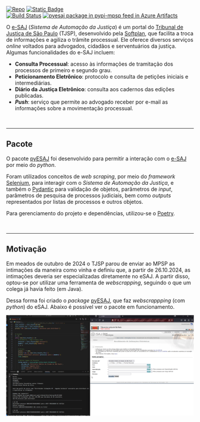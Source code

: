 [![Repo](https://img.shields.io/badge/Azure%20DevOps-repo-blue?logo=azuredevops&logoColor=f5f5f5)](https://dev.azure.com/mpsp/Informa%C3%A7%C3%B5es%20Estat%C3%ADsticas/_git/pyesaj)
[![Static Badge](https://img.shields.io/badge/wiki-docs-blue?logo=googledocs&logoColor=f5f5f5)](https://dev.azure.com/mpsp/Informa%C3%A7%C3%B5es%20Estat%C3%ADsticas/_wiki/wikis/pyESAJ/)<br>
[![Build Status](https://dev.azure.com/mpsp/Informa%C3%A7%C3%B5es%20Estat%C3%ADsticas/_apis/build/status%2Fpyesaj?branchName=main)](https://dev.azure.com/mpsp/Informa%C3%A7%C3%B5es%20Estat%C3%ADsticas/_build/latest?definitionId=327&branchName=main)
[![pyesaj package in pypi-mpsp feed in Azure Artifacts](https://feeds.dev.azure.com/mpsp/de4b2970-511a-4469-8c44-0c3650fa5a34/_apis/public/Packaging/Feeds/pypi-mpsp/Packages/43d10b20-b00a-431e-a095-024a81da637c/Badge)](https://dev.azure.com/mpsp/Informa%C3%A7%C3%B5es%20Estat%C3%ADsticas/_artifacts/feed/pypi-mpsp/PyPI/pyesaj?preferRelease=true)

O [e-SAJ](https://esaj.tjsp.jus.br/) (_Sistema de Automação da Justiça_) é um portal
do [Tribunal de Justiça de São Paulo](https://www.tjsp.jus.br/) (TJSP), desenvolvido
pela [Softplan](https://www.softplan.com.br/), que facilita a troca de informações e agiliza o trâmite processual. Ele
oferece diversos serviços _online_ voltados para advogados, cidadãos e serventuários da justiça. Algumas funcionalidades
do e-SAJ incluem:

- **Consulta Processual**: acesso às informações de tramitação dos processos de primeiro e segundo grau.
- **Peticionamento Eletrônico**: protocolo e consulta de petições iniciais e intermediárias.
- **Diário da Justiça Eletrônico**: consulta aos cadernos das edições publicadas.
- **_Push_**: serviço que permite ao advogado receber por e-mail as informações sobre a movimentação processual.

<br>

---

## Pacote

O pacote [pyESAJ](https://dev.azure.com/mpsp/Informa%C3%A7%C3%B5es%20Estat%C3%ADsticas/_git/pyesaj) foi desenvolvido para permitir a interação com
o [e-SAJ](https://esaj.tjsp.jus.br/) por meio
do _python_.

Foram utilizados conceitos de _web scraping_, por meio do _framework_ [Selenium](https://www.selenium.dev/), para interagir com o _Sistema de Automação da Justiça_, e também o [Pydantic](https://docs.pydantic.dev/latest/) para validação de objetos, parâmetros de _input_, parâmetros de pesquisa de processos judiciais, bem como _outputs_ representados por listas de processos e outros objetos.

Para gerenciamento do projeto e dependências, utilizou-se o [Poetry](https://python-poetry.org/).

<br>

---

## Motivação

Em meados de outubro de 2024 o TJSP parou de enviar ao MPSP as intimações da maneira como vinha e definiu que, a partir de 26.10.2024, as intimações deveria ser especializadas diretamente no eSAJ. A partir disso, optou-se por utilizar uma ferramenta de _webscrapping_, seguindo o que um colega já havia feito (em Java).

Dessa forma foi criado o _package_ [pyESAJ](https://dev.azure.com/mpsp/Informa%C3%A7%C3%B5es%20Estat%C3%ADsticas/_git/pyesaj), que faz _webscrappping_ (com _python_) do eSAJ. Abaixo é possível ver o pacote em funcionamento.

![eSAJ](./assets/esaj.gif)
